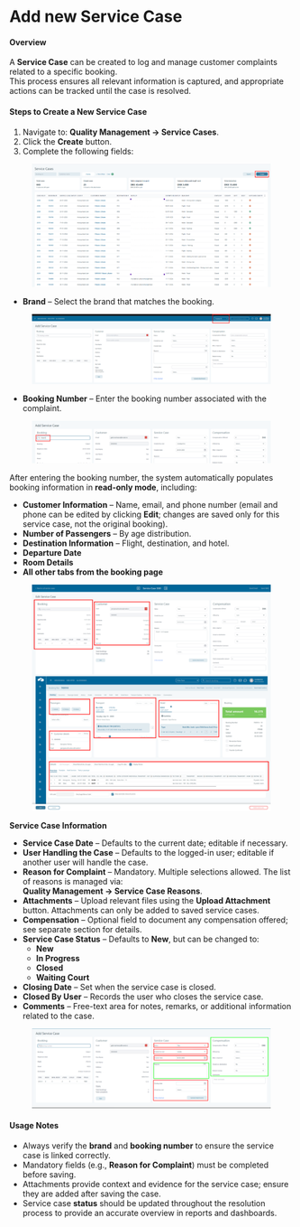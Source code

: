 # Add new Service Case

#### **Overview**

A **Service Case** can be created to log and manage customer complaints related to a specific booking.\
This process ensures all relevant information is captured, and appropriate actions can be tracked until the case is resolved.

#### **Steps to Create a New Service Case**

1. Navigate to: **Quality Management → Service Cases**.
2. Click the **Create** button.
3. Complete the following fields:

<figure><img src="../.gitbook/assets/image (232).png" alt=""><figcaption></figcaption></figure>

* **Brand** – Select the brand that matches the booking.

<figure><img src="../.gitbook/assets/image (233).png" alt=""><figcaption></figcaption></figure>

* **Booking Number** – Enter the booking number associated with the complaint.

<figure><img src="../.gitbook/assets/image (9) (1) (1) (1) (1) (1) (1) (1) (1) (1) (1) (1) (1) (1) (1) (1) (1) (1) (1).png" alt=""><figcaption></figcaption></figure>

After entering the booking number, the system automatically populates booking information in **read-only mode**, including:

* **Customer Information** – Name, email, and phone number (email and phone can be edited by clicking **Edit**; changes are saved only for this service case, not the original booking).
* **Number of Passengers** – By age distribution.
* **Destination Information** – Flight, destination, and hotel.
* **Departure Date**
* **Room Details**
* **All other tabs from the booking page**

<figure><img src="../.gitbook/assets/image (3) (1) (1) (1) (1) (1) (1) (1) (1) (1) (1) (1) (1) (1) (1) (1) (1).png" alt=""><figcaption></figcaption></figure>

**Service Case Information**

* **Service Case Date** – Defaults to the current date; editable if necessary.
* **User Handling the Case** – Defaults to the logged-in user; editable if another user will handle the case.
* **Reason for Complaint** – Mandatory. Multiple selections allowed. The list of reasons is managed via:\
  **Quality Management → Service Case Reasons**.
* **Attachments** – Upload relevant files using the **Upload Attachment** button. Attachments can only be added to saved service cases.
* **Compensation** – Optional field to document any compensation offered; see separate section for details.
* **Service Case Status** – Defaults to **New**, but can be changed to:
  * **New**
  * **In Progress**
  * **Closed**
  * **Waiting Court**
* **Closing Date** – Set when the service case is closed.
* **Closed By User** – Records the user who closes the service case.
* **Comments** – Free-text area for notes, remarks, or additional information related to the case.

<figure><img src="../.gitbook/assets/image (234).png" alt=""><figcaption></figcaption></figure>

#### **Usage Notes**

* Always verify the **brand** and **booking number** to ensure the service case is linked correctly.
* Mandatory fields (e.g., **Reason for Complaint**) must be completed before saving.
* Attachments provide context and evidence for the service case; ensure they are added after saving the case.
* Service case **status** should be updated throughout the resolution process to provide an accurate overview in reports and dashboards.
